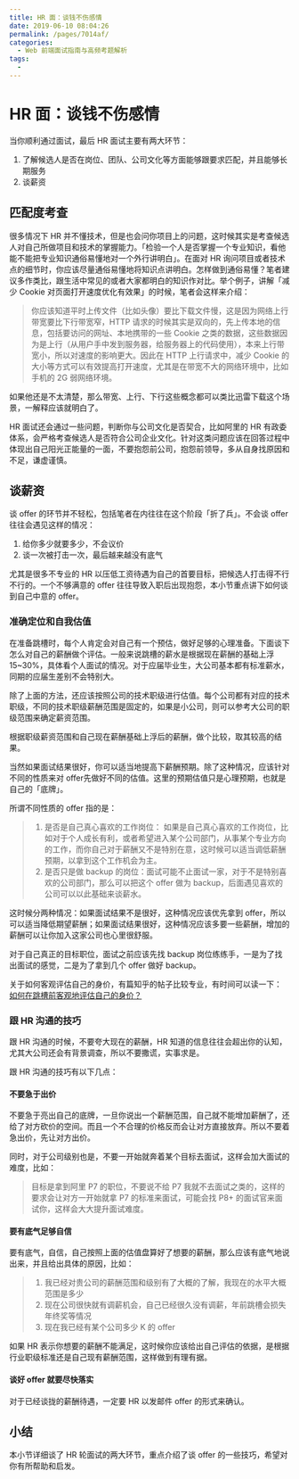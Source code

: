 ```yaml
---
title: HR 面：谈钱不伤感情
date: 2019-06-10 08:04:26
permalink: /pages/7014af/
categories:
  - Web 前端面试指南与高频考题解析
tags:
  - 
---
```

# HR 面：谈钱不伤感情

当你顺利通过面试，最后 HR 面试主要有两大环节：

1.  了解候选人是否在岗位、团队、公司文化等方面能够跟要求匹配，并且能够长期服务
2.  谈薪资

## 匹配度考查

很多情况下 HR 并不懂技术，但是也会问你项目上的问题，这时候其实是考查候选人对自己所做项目和技术的掌握能力。「检验一个人是否掌握一个专业知识，看他能不能把专业知识通俗易懂地对一个外行讲明白」。在面对 HR 询问项目或者技术点的细节时，你应该尽量通俗易懂地将知识点讲明白。怎样做到通俗易懂？笔者建议多作类比，跟生活中常见的或者大家都明白的知识作对比。举个例子，讲解「减少 Cookie 对页面打开速度优化有效果」的时候，笔者会这样来介绍：

> 你应该知道平时上传文件（比如头像）要比下载文件慢，这是因为网络上行带宽要比下行带宽窄，HTTP 请求的时候其实是双向的，先上传本地的信息，包括要访问的网址、本地携带的一些 Cookie 之类的数据，这些数据因为是上行（从用户手中发到服务器，给服务器上的代码使用），本来上行带宽小，所以对速度的影响更大。因此在 HTTP 上行请求中，减少 Cookie 的大小等方式可以有效提高打开速度，尤其是在带宽不大的网络环境中，比如手机的 2G 弱网络环境。

如果他还是不太清楚，那么带宽、上行、下行这些概念都可以类比迅雷下载这个场景，一解释应该就明白了。

HR 面试还会通过一些问题，判断你与公司文化是否契合，比如阿里的 HR 有政委体系，会严格考查候选人是否符合公司企业文化。针对这类问题应该在回答过程中体现出自己阳光正能量的一面，不要抱怨前公司，抱怨前领导，多从自身找原因和不足，谦虚谨慎。

## 谈薪资

谈 offer 的环节并不轻松，包括笔者在内往往在这个阶段「折了兵」。不会谈 offer 往往会遇见这样的情况：

1.  给你多少就要多少，不会议价
2.  谈一次被打击一次，最后越来越没有底气

尤其是很多不专业的 HR 以压低工资待遇为自己的首要目标，把候选人打击得不行不行的。一个不够满意的 offer 往往导致入职后出现抱怨，本小节重点讲下如何谈到自己中意的 offer。

### 准确定位和自我估值

在准备跳槽时，每个人肯定会对自己有一个预估，做好足够的心理准备。下面谈下怎么对自己的薪酬做个评估。一般来说跳槽的薪水是根据现在薪酬的基础上浮 15~30%，具体看个人面试的情况。对于应届毕业生，大公司基本都有标准薪水，同期的应届生差别不会特别大。

除了上面的方法，还应该按照公司的技术职级进行估值。每个公司都有对应的技术职级，不同的技术职级薪酬范围是固定的，如果是小公司，则可以参考大公司的职级范围来确定薪资范围。

根据职级薪资范围和自己现在薪酬基础上浮后的薪酬，做个比较，取其较高的结果。

当然如果面试结果很好，你可以适当地提高下薪酬预期。除了这种情况，应该针对不同的性质来对 offer先做好不同的估值。这里的预期估值只是心理预期，也就是自己的「底牌」。

所谓不同性质的 offer 指的是：

> 1.  是否是自己真心喜欢的工作岗位： 如果是自己真心喜欢的工作岗位，比如对于个人成长有利，或者希望进入某个公司部门，从事某个专业方向的工作，而你自己对于薪酬又不是特别在意，这时候可以适当调低薪酬预期，以拿到这个工作机会为主。
> 2.  是否只是做 backup 的岗位：面试可能不止面试一家，对于不是特别喜欢的公司部门，那么可以把这个 offer 做为 backup，后面遇见喜欢的公司可以以此基础来谈薪水。

这时候分两种情况：如果面试结果不是很好，这种情况应该优先拿到 offer，所以可以适当降低期望薪酬；如果面试结果很好，这种情况应该多要一些薪酬，增加的薪酬可以让你加入这家公司也心里很舒服。

对于自己真正的目标职位，面试之前应该先找 backup 岗位练练手，一是为了找出面试的感觉，二是为了拿到几个 offer 做好 backup。

关于如何客观评估自己的身价，有篇知乎的帖子比较专业，有时间可以读一下：  
[如何在跳槽前客观地评估自己的身价？](https://www.zhihu.com/question/28313219/answer/331599918)

### 跟 HR 沟通的技巧

跟 HR 沟通的时候，不要夸大现在的薪酬，HR 知道的信息往往会超出你的认知，尤其大公司还会有背景调查，所以不要撒谎，实事求是。

跟 HR 沟通的技巧有以下几点：

#### 不要急于出价

不要急于亮出自己的底牌，一旦你说出一个薪酬范围，自己就不能增加薪酬了，还给了对方砍价的空间。而且一个不合理的价格反而会让对方直接放弃。所以不要着急出价，先让对方出价。

同时，对于公司级别也是，不要一开始就奔着某个目标去面试，这样会加大面试的难度，比如：

> 目标是拿到阿里 P7 的职位，不要说不给 P7 我就不去面试之类的，这样的要求会让对方一开始就拿 P7 的标准来面试，可能会找 P8+ 的面试官来面试你，这样会大大提升面试难度。

#### 要有底气足够自信

要有底气，自信，自己按照上面的估值盘算好了想要的薪酬，那么应该有底气地说出来，并且给出具体的原因，比如：

> 1.  我已经对贵公司的薪酬范围和级别有了大概的了解，我现在的水平大概范围是多少
> 2.  现在公司很快就有调薪机会，自己已经很久没有调薪，年前跳槽会损失年终奖等情况
> 3.  现在我已经有某个公司多少 K 的 offer

如果 HR 表示你想要的薪酬不能满足，这时候你应该给出自己评估的依据，是根据行业职级标准还是自己现有薪酬范围，这样做到有理有据。

#### 谈好 offer 就要尽快落实

对于已经谈拢的薪酬待遇，一定要 HR 以发邮件 offer 的形式来确认。

## 小结

本小节详细谈了 HR 轮面试的两大环节，重点介绍了谈 offer 的一些技巧，希望对你有所帮助和启发。